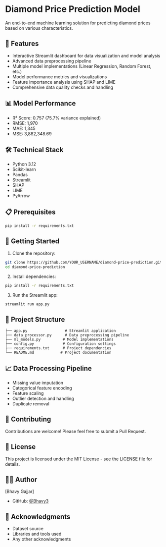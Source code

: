# Diamond Price Prediction Model

An end-to-end machine learning solution for predicting diamond prices based on various characteristics.

## 🚀 Features

- Interactive Streamlit dashboard for data visualization and model analysis
- Advanced data preprocessing pipeline
- Multiple model implementations (Linear Regression, Random Forest, etc.)
- Model performance metrics and visualizations
- Feature importance analysis using SHAP and LIME
- Comprehensive data quality checks and handling

## 📊 Model Performance

- R² Score: 0.757 (75.7% variance explained)
- RMSE: 1,970
- MAE: 1,345
- MSE: 3,882,348.69

## 🛠️ Technical Stack

- Python 3.12
- Scikit-learn
- Pandas
- Streamlit
- SHAP
- LIME
- PyArrow

## 📋 Prerequisites

```bash
pip install -r requirements.txt
```

## 🚀 Getting Started

1. Clone the repository:
```bash
git clone https://github.com/YOUR_USERNAME/diamond-price-prediction.git
cd diamond-price-prediction
```

2. Install dependencies:
```bash
pip install -r requirements.txt
```

3. Run the Streamlit app:
```bash
streamlit run app.py
```

## 📁 Project Structure

```
├── app.py                 # Streamlit application
├── data_processor.py      # Data preprocessing pipeline
├── ml_models.py          # Model implementations
├── config.py             # Configuration settings
├── requirements.txt      # Project dependencies
└── README.md            # Project documentation
```

## 📈 Data Processing Pipeline

- Missing value imputation
- Categorical feature encoding
- Feature scaling
- Outlier detection and handling
- Duplicate removal

## 🤝 Contributing

Contributions are welcome! Please feel free to submit a Pull Request.

## 📝 License

This project is licensed under the MIT License - see the LICENSE file for details.

## 👨‍💻 Author

[Bhavy Gajjar]
- GitHub: [@Bhavy3](https://github.com/Bhavy3)

## 🙏 Acknowledgments

- Dataset source
- Libraries and tools used
- Any other acknowledgments 
